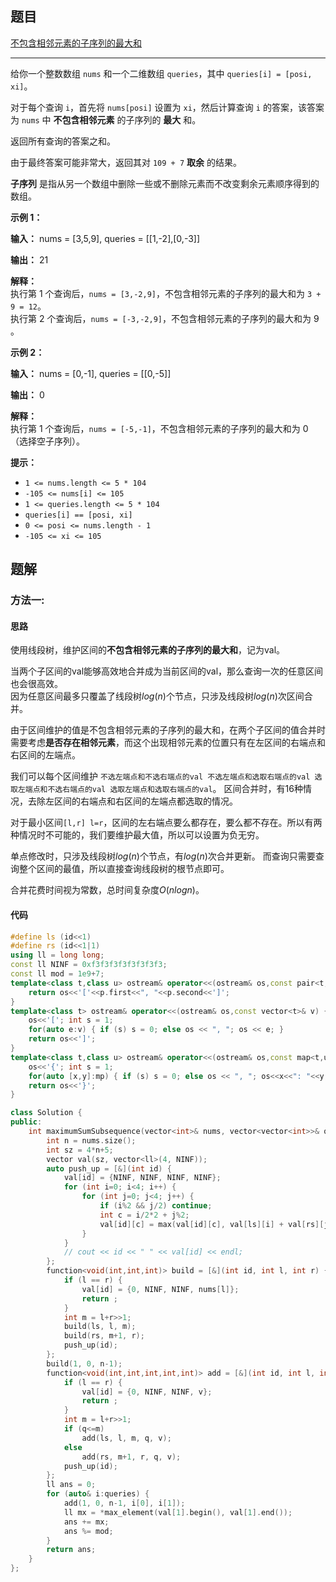 ## 题目

[不包含相邻元素的子序列的最大和](https://leetcode.cn/problems/maximum-sum-of-subsequence-with-non-adjacent-elements/)

---

给你一个整数数组 `nums` 和一个二维数组 `queries`，其中 `queries[i] = [posi, xi]`。

对于每个查询 `i`，首先将 `nums[posi]` 设置为 `xi`，然后计算查询 `i` 的答案，该答案为 `nums` 中 **不包含相邻元素**
的子序列的 **最大** 和。

返回所有查询的答案之和。

由于最终答案可能非常大，返回其对 `109 + 7` **取余** 的结果。

**子序列** 是指从另一个数组中删除一些或不删除元素而不改变剩余元素顺序得到的数组。



**示例 1：**

**输入：** nums = [3,5,9], queries = [[1,-2],[0,-3]]

**输出：** 21

**解释：**  
执行第 1 个查询后，`nums = [3,-2,9]`，不包含相邻元素的子序列的最大和为 `3 + 9 = 12`。  
执行第 2 个查询后，`nums = [-3,-2,9]`，不包含相邻元素的子序列的最大和为 9 。

**示例 2：**

**输入：** nums = [0,-1], queries = [[0,-5]]

**输出：** 0

**解释：**  
执行第 1 个查询后，`nums = [-5,-1]`，不包含相邻元素的子序列的最大和为 0（选择空子序列）。



**提示：**

  * `1 <= nums.length <= 5 * 104`
  * `-105 <= nums[i] <= 105`
  * `1 <= queries.length <= 5 * 104`
  * `queries[i] == [posi, xi]`
  * `0 <= posi <= nums.length - 1`
  * `-105 <= xi <= 105`



## 题解

### 方法一:

#### 思路

使用线段树，维护区间的**不包含相邻元素的子序列的最大和**，记为val。

当两个子区间的val能够高效地合并成为当前区间的val，那么查询一次的任意区间也会很高效。  
因为任意区间最多只覆盖了线段树$log(n)$个节点，只涉及线段树$log(n)$次区间合并。

由于区间维护的值是不包含相邻元素的子序列的最大和，在两个子区间的值合并时需要考虑**是否存在相邻元素**，而这个出现相邻元素的位置只有在左区间的右端点和右区间的左端点。

我们可以每个区间维护 `不选左端点和不选右端点的val 不选左端点和选取右端点的val 选取左端点和不选右端点的val 选取左端点和选取右端点的val`。
区间合并时，有16种情况，去除左区间的右端点和右区间的左端点都选取的情况。

对于最小区间`[l,r] l=r`，区间的左右端点要么都存在，要么都不存在。所以有两种情况时不可能的，我们要维护最大值，所以可以设置为负无穷。

单点修改时，只涉及线段树$log(n)$个节点，有$log(n)$次合并更新。
而查询只需要查询整个区间的最值，所以直接查询线段树的根节点即可。

合并花费时间视为常数，总时间复杂度$O(nlogn)$。

#### 代码

``` cpp
#define ls (id<<1)
#define rs (id<<1|1)
using ll = long long;
const ll NINF = 0xf3f3f3f3f3f3f3f3;
const ll mod = 1e9+7;
template<class t,class u> ostream& operator<<(ostream& os,const pair<t,u>& p) {
    return os<<'['<<p.first<<", "<<p.second<<']';
}
template<class t> ostream& operator<<(ostream& os,const vector<t>& v) {
    os<<'['; int s = 1;
    for(auto e:v) { if (s) s = 0; else os << ", "; os << e; }
    return os<<']';
}
template<class t,class u> ostream& operator<<(ostream& os,const map<t,u>& mp){
    os<<'{'; int s = 1;
    for(auto [x,y]:mp) { if (s) s = 0; else os << ", "; os<<x<<": "<<y; }
    return os<<'}';
}

class Solution {
public:
    int maximumSumSubsequence(vector<int>& nums, vector<vector<int>>& queries) {
        int n = nums.size();
        int sz = 4*n+5;
        vector val(sz, vector<ll>(4, NINF));
        auto push_up = [&](int id) {
            val[id] = {NINF, NINF, NINF, NINF};
            for (int i=0; i<4; i++) {
                for (int j=0; j<4; j++) {
                    if (i%2 && j/2) continue;
                    int c = i/2*2 + j%2;
                    val[id][c] = max(val[id][c], val[ls][i] + val[rs][j]);
                }
            }
            // cout << id << " " << val[id] << endl;
        };
        function<void(int,int,int)> build = [&](int id, int l, int r) {
            if (l == r) {
                val[id] = {0, NINF, NINF, nums[l]};
                return ;
            }
            int m = l+r>>1;
            build(ls, l, m);
            build(rs, m+1, r);
            push_up(id);
        };
        build(1, 0, n-1);
        function<void(int,int,int,int,int)> add = [&](int id, int l, int r, int q, int v) {
            if (l == r) {
                val[id] = {0, NINF, NINF, v};
                return ;
            }
            int m = l+r>>1;
            if (q<=m)
                add(ls, l, m, q, v);
            else
                add(rs, m+1, r, q, v);
            push_up(id);
        };
        ll ans = 0;
        for (auto& i:queries) {
            add(1, 0, n-1, i[0], i[1]);
            ll mx = *max_element(val[1].begin(), val[1].end());
            ans += mx;
            ans %= mod;
        }
        return ans;
    }
};
```
